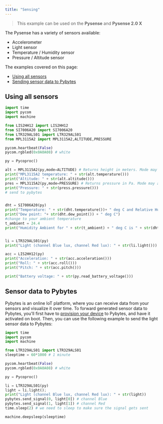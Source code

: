 ```yaml
---
title: "Sensing"
---
```

> This example can be used on the **Pysense** and **Pysense 2.0 X**

The Pysense has a variety of sensors available:
* Accelerometer
* Light sensor
* Temperature / Humidity sensor
* Pressure / Altitude sensor

The examples covered on this page:
* [Using all sensors](#using-all-senors)
* [Sending sensor data to Pybytes](#sensor-data-to-pybytes)

## Using all sensors

```python
import time
import pycom
import machine

from LIS2HH12 import LIS2HH12
from SI7006A20 import SI7006A20
from LTR329ALS01 import LTR329ALS01
from MPL3115A2 import MPL3115A2,ALTITUDE,PRESSURE

pycom.heartbeat(False)
pycom.rgbled(0x0A0A08) # white

py = Pycoproc()

alt = MPL3115A2(py,mode=ALTITUDE) # Returns height in meters. Mode may also be set to PRESSURE, returning a value in Pascals
print("MPL3115A2 temperature: " + str(alt.temperature()))
print("Altitude: " + str(alt.altitude()))
pres = MPL3115A2(py,mode=PRESSURE) # Returns pressure in Pa. Mode may also be set to ALTITUDE, returning a value in meters
print("Pressure: " + str(press.pressure()))
# send to pybytes


dht = SI7006A20(py)
print("Temperature: " + str(dht.temperature())+ " deg C and Relative Humidity: " + str(dht.humidity()) + " %RH")
print("Dew point: "+ str(dht.dew_point()) + " deg C")
#change to your ambient temperature
t_ambient = 24.4
print("Humidity Ambient for " + str(t_ambient) + " deg C is " + str(dht.humid_ambient(t_ambient)) + "%RH")


li = LTR329ALS01(py)
print("Light (channel Blue lux, channel Red lux): " + str(li.light()))

acc = LIS2HH12(py)
print("Acceleration: " + str(acc.acceleration()))
print("Roll: " + str(acc.roll()))
print("Pitch: " + str(acc.pitch()))

print("Battery voltage: " + str(py.read_battery_voltage()))
```

## Sensor data to Pybytes
Pybytes is an online IoT platform, where you can receive data from your sensors and visualize it over time. 
To forward generated sensor data to Pybytes, you'll first have to [provision your device](/pybytes/gettingstarted/) to Pybytes, and have it activated on boot. Then, you can use the following example to send the light sensor data to Pybytes:

```python
import time
import pycom
import machine

from LTR329ALS01 import LTR329ALS01
sleeptime = 60*1000 # 1 minute

pycom.heartbeat(False)
pycom.rgbled(0x0A0A08) # white

py = Pycoproc()

li = LTR329ALS01(py)
light = li.light();
print("Light (channel Blue lux, channel Red lux): " + str(light))
pybytes.send_signal(0, light[0]) # channel Blue
pybytes.send_signal(1, light[1]) # channel Red
time.sleep(2) # we need to sleep to make sure the signal gets sent

machine.deepsleep(sleeptime)